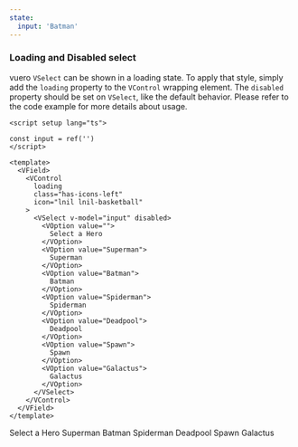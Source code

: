 ```yaml
---
state:
  input: 'Batman'
---
```


### Loading and Disabled select

vuero `VSelect` can be shown in a loading state. To apply that style,
simply add the `loading` property to the `VControl` wrapping element.
The `disabled` property should be set on `VSelect`, like the default behavior.
Please refer to the code example for more details about usage.

<!--code-->

```vue
<script setup lang="ts">

const input = ref('')
</script>

<template>
  <VField>
    <VControl
      loading
      class="has-icons-left"
      icon="lnil lnil-basketball"
    >
      <VSelect v-model="input" disabled>
        <VOption value="">
          Select a Hero
        </VOption>
        <VOption value="Superman">
          Superman
        </VOption>
        <VOption value="Batman">
          Batman
        </VOption>
        <VOption value="Spiderman">
          Spiderman
        </VOption>
        <VOption value="Deadpool">
          Deadpool
        </VOption>
        <VOption value="Spawn">
          Spawn
        </VOption>
        <VOption value="Galactus">
          Galactus
        </VOption>
      </VSelect>
    </VControl>
  </VField>
</template>
```

<!--/code-->

<!--example-->

<VField>
  <VControl loading class="has-icons-left" icon="lnil lnil-basketball">
    <VSelect v-model="frontmatter.state.input" disabled>
      <VOption value="">Select a Hero</VOption>
      <VOption value="Superman">Superman</VOption>
      <VOption value="Batman">Batman</VOption>
      <VOption value="Spiderman">Spiderman</VOption>
      <VOption value="Deadpool">Deadpool</VOption>
      <VOption value="Spawn">Spawn</VOption>
      <VOption value="Galactus">Galactus</VOption>
    </VSelect>
  </VControl>
</VField>

<!--/example-->

